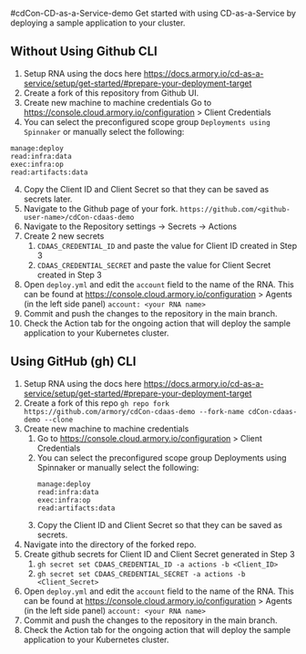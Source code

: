 #cdCon-CD-as-a-Service-demo
Get started with using CD-as-a-Service by deploying a sample application to your cluster.

## Without Using Github CLI
1. Setup RNA using the docs here https://docs.armory.io/cd-as-a-service/setup/get-started/#prepare-your-deployment-target
2. Create a fork of this repository from Github UI. 
3. Create new machine to machine credentials
Go to https://console.cloud.armory.io/configuration > Client Credentials
4. You can select the preconfigured scope group `Deployments using Spinnaker` or manually select the following:
```
manage:deploy
read:infra:data
exec:infra:op
read:artifacts:data
```
4. Copy the Client ID and Client Secret so that they can be saved as secrets later. 
5. Navigate to the Github page of your fork.
`https://github.com/<github-user-name>/cdCon-cdaas-demo`
6. Navigate to the Repository settings → Secrets → Actions
7. Create 2 new secrets
   1. `CDAAS_CREDENTIAL_ID` and paste the value for Client ID created in Step 3 
   2. `CDAAS_CREDENTIAL_SECRET` and paste the value for Client Secret created in Step 3
8. Open `deploy.yml` and edit the `account` field to the name of the RNA. This can be found at https://console.cloud.armory.io/configuration > Agents (in the left side panel)
   `account: <your RNA name>`
9. Commit and push the changes to the repository in the main branch. 
10. Check the Action tab for the ongoing action that will deploy the sample application to your Kubernetes cluster.
    
## Using GitHub (gh) CLI
    
1. Setup RNA using the docs here https://docs.armory.io/cd-as-a-service/setup/get-started/#prepare-your-deployment-target
2. Create a fork of this repo
    `gh repo fork https://github.com/armory/cdCon-cdaas-demo --fork-name cdCon-cdaas-demo --clone`
3. Create new machine to machine credentials 
   1. Go to https://console.cloud.armory.io/configuration > Client Credentials 
   2. You can select the preconfigured scope group Deployments using Spinnaker or manually select the following:
      ```
      manage:deploy
      read:infra:data
      exec:infra:op
      read:artifacts:data
      ```
   3. Copy the Client ID and Client Secret so that they can be saved as secrets. 
4. Navigate into the directory of the forked repo. 
5. Create github secrets for Client ID and Client Secret generated in Step 3
   1. `gh secret set CDAAS_CREDENTIAL_ID -a actions -b <Client_ID>`
   2. `gh secret set CDAAS_CREDENTIAL_SECRET -a actions -b <Client_Secret>`
6. Open `deploy.yml` and edit the `account` field to the name of the RNA. This can be found at https://console.cloud.armory.io/configuration > Agents (in the left side panel)
   `account: <your RNA name>`
7. Commit and push the changes to the repository in the main branch.
8. Check the Action tab for the ongoing action that will deploy the sample application to your Kubernetes cluster.
